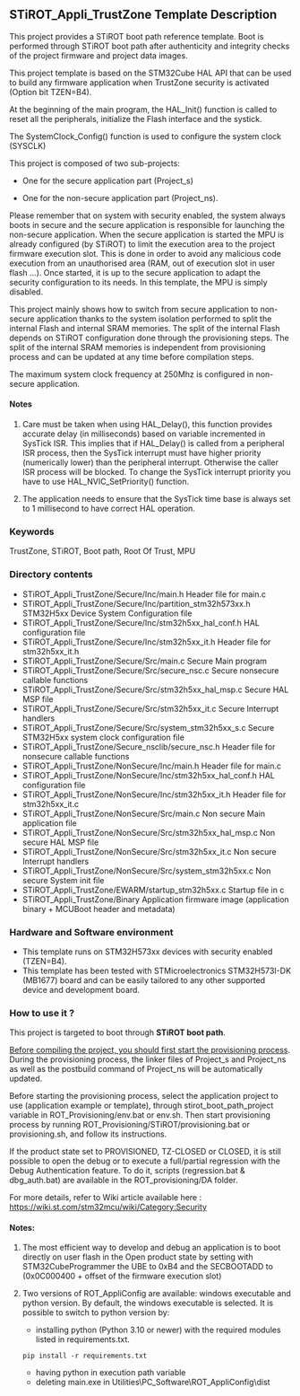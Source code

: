 ## <b>STiROT_Appli_TrustZone Template Description</b>

This project provides a STiROT boot path reference template. Boot is performed through STiROT boot path after authenticity and integrity checks of the project firmware and project data
images.

This project template is based on the STM32Cube HAL API that can be used
to build any firmware application when TrustZone security is activated (Option bit TZEN=B4).

At the beginning of the main program, the HAL_Init() function is called to reset
all the peripherals, initialize the Flash interface and the systick.

The SystemClock_Config() function is used to configure the system clock (SYSCLK)

This project is composed of two sub-projects:

- One for the secure application part (Project_s)

- One for the non-secure application part (Project_ns).


Please remember that on system with security enabled, the system always boots in secure and
the secure application is responsible for launching the non-secure application. When the secure application is started the MPU
is already configured (by STiROT) to limit the execution area to the project firmware execution slot. This is done in order to avoid
any malicious code execution from an unauthorised area (RAM, out of execution slot in user flash ...). Once started, it is up to the secure
application to adapt the security configuration to its needs. In this template, the MPU is simply disabled.

This project mainly shows how to switch from secure application to non-secure application
thanks to the system isolation performed to split the internal Flash and internal SRAM memories.
The split of the internal Flash depends on STiROT configuration done through the provisioning steps.
The split of the internal SRAM memories is independent from provisioning process and can be updated
at any time before compilation steps.

The maximum system clock frequency at 250Mhz is configured in non-secure application.

#### <b>Notes</b>

 1. Care must be taken when using HAL_Delay(), this function provides accurate delay (in milliseconds)
    based on variable incremented in SysTick ISR. This implies that if HAL_Delay() is called from
    a peripheral ISR process, then the SysTick interrupt must have higher priority (numerically lower)
    than the peripheral interrupt. Otherwise the caller ISR process will be blocked.
    To change the SysTick interrupt priority you have to use HAL_NVIC_SetPriority() function.

 2. The application needs to ensure that the SysTick time base is always set to 1 millisecond
    to have correct HAL operation.

### <b>Keywords</b>

TrustZone, STiROT, Boot path, Root Of Trust, MPU

### <b>Directory contents</b>

  - STiROT_Appli_TrustZone/Secure/Inc/main.h                  Header file for main.c
  - STiROT_Appli_TrustZone/Secure/Inc/partition_stm32h573xx.h STM32H5xx Device System Configuration file
  - STiROT_Appli_TrustZone/Secure/Inc/stm32h5xx_hal_conf.h    HAL configuration file
  - STiROT_Appli_TrustZone/Secure/Inc/stm32h5xx_it.h          Header file for stm32h5xx_it.h
  - STiROT_Appli_TrustZone/Secure/Src/main.c                  Secure Main program
  - STiROT_Appli_TrustZone/Secure/Src/secure_nsc.c            Secure nonsecure callable functions
  - STiROT_Appli_TrustZone/Secure/Src/stm32h5xx_hal_msp.c     Secure HAL MSP file
  - STiROT_Appli_TrustZone/Secure/Src/stm32h5xx_it.c          Secure Interrupt handlers
  - STiROT_Appli_TrustZone/Secure/Src/system_stm32h5xx_s.c    Secure STM32H5xx system clock configuration file
  - STiROT_Appli_TrustZone/Secure_nsclib/secure_nsc.h         Header file for nonsecure callable functions
  - STiROT_Appli_TrustZone/NonSecure/Inc/main.h               Header file for main.c
  - STiROT_Appli_TrustZone/NonSecure/Inc/stm32h5xx_hal_conf.h HAL configuration file
  - STiROT_Appli_TrustZone/NonSecure/Inc/stm32h5xx_it.h       Header file for stm32h5xx_it.c
  - STiROT_Appli_TrustZone/NonSecure/Src/main.c               Non secure Main application file
  - STiROT_Appli_TrustZone/NonSecure/Src/stm32h5xx_hal_msp.c  Non secure HAL MSP file
  - STiROT_Appli_TrustZone/NonSecure/Src/stm32h5xx_it.c       Non secure Interrupt handlers
  - STiROT_Appli_TrustZone/NonSecure/Src/system_stm32h5xx.c   Non secure System init file
  - STiROT_Appli_TrustZone/EWARM/startup_stm32h5xx.c          Startup file in c
  - STiROT_Appli_TrustZone/Binary                             Application firmware image (application binary + MCUBoot header and metadata)

### <b>Hardware and Software environment</b>

  - This template runs on STM32H573xx devices with security enabled (TZEN=B4).
  - This template has been tested with STMicroelectronics STM32H573I-DK (MB1677)
    board and can be easily tailored to any other supported device
    and development board.

### <b>How to use it ?</b>

This project is targeted to boot through <b>STiROT boot path</b>.

<u>Before compiling the project, you should first start the provisioning process</u>. During the provisioning process, the linker files
of Project_s and Project_ns as well as the postbuild command of Project_ns will be automatically updated.

Before starting the provisioning process, select the application project to use (application example or template),
through stirot_boot_path_project variable in ROT_Provisioning/env.bat or env.sh.
Then start provisioning process by running ROT_Provisioning/STiROT/provisioning.bat or provisioning.sh, and follow its instructions.

If the product state set to PROVISIONED, TZ-CLOSED or CLOSED, it is still possible to open the debug or to execute a full/partial regression
with the Debug Authentication feature. To do it, scripts (regression.bat & dbg_auth.bat) are available in the ROT_provisioning/DA folder.

For more details, refer to Wiki article available here : https://wiki.st.com/stm32mcu/wiki/Category:Security

#### <b>Notes:</b>

  1. The most efficient way to develop and debug an application is to boot directly on user flash in the Open product state by setting with
     STM32CubeProgrammer the UBE to 0xB4 and the SECBOOTADD to (0x0C000400 + offset of the firmware execution slot)

  2. Two versions of ROT_AppliConfig are available: windows executable and python version. By default, the windows executable is selected. It
     is possible to switch to python version by:
        - installing python (Python 3.10 or newer) with the required modules listed in requirements.txt.
        ```
        pip install -r requirements.txt
        ```
        - having python in execution path variable
        - deleting main.exe in Utilities\PC_Software\ROT_AppliConfig\dist



